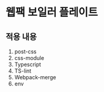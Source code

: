 # 웹팩 보일러 플레이트

## 적용 내용

1. post-css
2. css-module
3. Typescript
4. TS-lint
5. Webpack-merge
6. env
